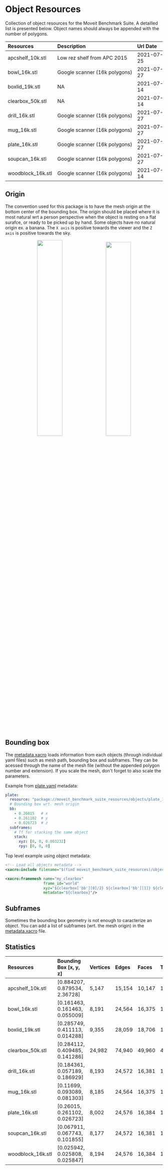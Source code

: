 # Object Resources

Collection of object resources for the Moveit Benchmark Suite. A detailled list is presented below. Object names should always be appended with the number of polygons.

| Resources              | Description                    | Url Date     | Source                                                                                                                                                                                                   |
|:-----------------------|:-------------------------------|:-------------|:-------------------------------------------------------------------------------------------------------------------------------------|
| apcshelf_10k.stl       | Low rez shelf from APC 2015    | 2021-07-25   | http://pwurman.org/amazonpickingchallenge/2015/gazebo_pod.shtml                                                                      |
| bowl_16k.stl           | Google scanner (16k polygons)  | 2021-07-27   | http://ycb-benchmarks.s3-website-us-east-1.amazonaws.com/data/google/024_bowl_google_16k.tgz                                         |
| boxlid_19k.stl         | NA                             | 2021-07-14   | http://www.ycbbenchmarks.com/wp-content/uploads/2020/04/BBT_supplementary.zip                                                        |
| clearbox_50k.stl       | NA                             | 2021-07-14   | http://www.ycbbenchmarks.com/wp-content/uploads/2020/04/BBT_supplementary.zip                                                        |
| drill_16k.stl          | Google scanner (16k polygons)  | 2021-07-27   | http://ycb-benchmarks.s3-website-us-east-1.amazonaws.com/data/google/035_power_drill_google_16k.tgz                                  |
| mug_16k.stl            | Google scanner (16k polygons)  | 2021-07-27   | http://ycb-benchmarks.s3-website-us-east-1.amazonaws.com/data/google/025_mug_google_16k.tgz                                          |
| plate_16k.stl          | Google scanner (16k polygons)  | 2021-07-27   | http://ycb-benchmarks.s3-website-us-east-1.amazonaws.com/data/google/029_plate_google_16k.tgz                                        |
| soupcan_16k.stl        | Google scanner (16k polygons)  | 2021-07-27   | http://ycb-benchmarks.s3-website-us-east-1.amazonaws.com/data/google/005_tomato_soup_can_google_16k.tgz                              |
| woodblock_16k.stl      | Google scanner (16k polygons)  | 2021-07-14   | http://ycb-benchmarks.s3-website-us-east-1.amazonaws.com/data/google/070-b_colored_wood_blocks_google_16k.tgz                        |

## Origin
The convention used for this package is to have the mesh origin at the bottom center of the bounding box. The origin should be placed where it is most natural wrt a person perspective when the object is resting on a flat surafce, or ready to be picked up by hand. Some objects have no natural origin ex. a banana. The `X axis` is positive towards the viewer and the `Z axis` is positive towards the sky.

<p align="center">
  <img src="https://user-images.githubusercontent.com/32679594/126876488-1158d015-7624-4c23-8833-762007c8748b.png" width="40%"/>
  <img width="2%"/>
  <img src="https://user-images.githubusercontent.com/32679594/126876070-a622e93b-7aa1-4545-ab59-7083d322e4c7.png" width="39.8%"/>
</p>

## Bounding box
The [metadata.xacro](objects/metadata.xacro) loads information from each objects (through individual yaml files) such as mesh path, bounding box and subframes. They can be acessed through the name of the mesh file (without the appended polygon number and extension). If you scale the mesh, don't forget to also scale the parameters.

Example from [plate.yaml](objects/plate.yaml) metadata:
```yaml
plate:
  resource: "package://moveit_benchmark_suite_resources/objects/plate_16k.stl"
  # Bounding box wrt. mesh origin
  bb:
    - 0.26015   # x
    - 0.261102  # y
    - 0.026723  # z
  subframes:
    # Tf for stacking the same object 
    stack:
      xyz: [0, 0, 0.003232]
      rpy: [0, 0, 0]

```
Top level example using object metadata:
```xml
<!-- Load all objects metadata -->
<xacro:include filename="$(find moveit_benchmark_suite_resources)/objects/metadata.xacro" />

<xacro:framemesh name="my_clearbox"
                 frame_id="world"
                 xyz="${clearbox['bb'][0]/2} ${clearbox['bb'][1]} ${clearbox['bb'][2]}" rpy="0 0 0"
                 metadata="${clearbox}"/>
```

## Subframes
Sometimes the bounding box geometry is not enough to caracterize an object. You can add a list of subframes (wrt. the mesh origin) in the [metadata.xacro](objects/metadata.xacro) file.

## Statistics
| Resources              | Bounding Box [x, y, z]             | Vertices       | Edges              | Faces    | Triangles | Size                          |
|:-----------------------|:-----------------------------------|:---------------|:-------------------|:---------|:----------|:------------------------------|
| apcshelf_10k.stl       | [0.884207, 0.879534, 2.36728]      | 5,147          | 15,154             | 10,147   | 10,147    | 507,6 kB                      |
| bowl_16k.stl           | [0.161463, 0.161463, 0.055009]     | 8,191          | 24,564             | 16,375   | 16,375    | 818,8 kB                      |
| boxlid_19k.stl         | [0.285749, 0.411113, 0.014288]     | 9,355          | 28,059             | 18,706   | 18,706    | 935,4 kB                      |
| clearbox_50k.stl       | [0.284112, 0.409485, 0.141286]     | 24,982         | 74,940             | 49,960   | 49,960    | 2,5 MB                        |
| drill_16k.stl          | [0.184361, 0.057189, 0.186929]     | 8,193          | 24,572             | 16,381   | 16,381    | 819,1 kB                      |
| mug_16k.stl            | [0.11699, 0.093089, 0.081303]      | 8,185          | 24,564             | 16,375   | 16,375    | 818,8 kB                      |
| plate_16k.stl          | [0.26015, 0.261102, 0.026723]      | 8,002          | 24,576             | 16,384   | 16,384    | 819,3 kB                      |
| soupcan_16k.stl        | [0.067911, 0.067743, 0.101855]     | 8,177          | 24,572             | 16,381   | 16,381    | 819,1 kB                      |
| woodblock_16k.stl      | [0.025942, 0.025808, 0.025847]     | 8,194          | 24,576             | 16,384   | 16,384    | 819,3 kB                      |
